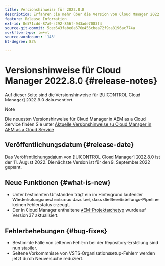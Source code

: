 ```yaml
---
title: Versionshinweise für 2022.8.0
description: Erfahren Sie mehr über die Version von Cloud Manager 2022.8.0.
feature: Release Information
exl-id: 0e571cdd-87a0-4292-856f-943ade7083f4
source-git-commit: 5ced643fabe0a670e456cbea72f9da8196ac774a
workflow-type: tm+mt
source-wordcount: '143'
ht-degree: 83%

---
```


# Versionshinweise für Cloud Manager 2022.8.0 {#release-notes}

Auf dieser Seite sind die Versionshinweise für [!UICONTROL Cloud Manager] 2022.8.0 dokumentiert.

>[!NOTE]
>
>Die neuesten Versionshinweise für Cloud Manager in AEM as a Cloud Service finden Sie unter [Aktuelle Versionshinweise zu Cloud Manager in AEM as a Cloud Service](https://experienceleague.adobe.com/de/docs/experience-manager-cloud-service/content/release-notes/cloud-manager/current)

## Veröffentlichungsdatum {#release-date}

Das Veröffentlichungsdatum von [!UICONTROL Cloud Manager] 2022.8.0 ist der 11. August 2022. Die nächste Version ist für den 9. September 2022 geplant.

## Neue Funktionen {#what-is-new}

* Unter bestimmten Umständen trägt ein im Hintergrund laufender Wiederholungsmechanismus dazu bei, dass die Bereitstellungs-Pipeline keinen Fehlerstatus erzeugt.
* Der in Cloud Manager enthaltene [AEM-Projektarchetyp](https://experienceleague.adobe.com/de/docs/experience-manager-core-components/using/developing/archetype/overview) wurde auf Version 37 aktualisiert.

## Fehlerbehebungen {#bug-fixes}

* Bestimmte Fälle von seltenen Fehlern bei der Repository-Erstellung sind nun stabiler.
* Seltene Vorkommnisse von VSTS-Organisationssetup-Fehlern werden jetzt durch Neuversuche reduziert.

